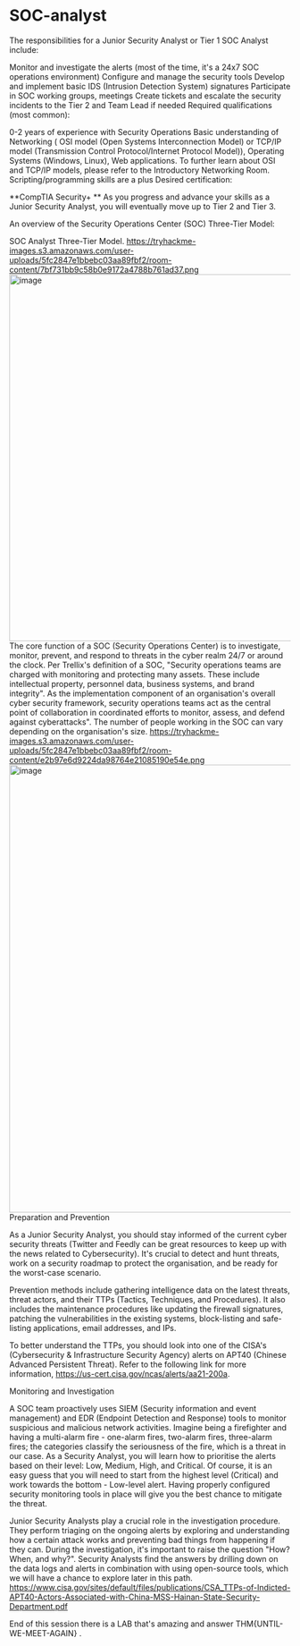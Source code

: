 # SOC-analyst
The responsibilities for a Junior Security Analyst or Tier 1 SOC Analyst include:

Monitor and investigate the alerts (most of the time, it's a 24x7 SOC operations environment)
Configure and manage the security tools
Develop and implement basic IDS (Intrusion Detection System) signatures
Participate in SOC working groups, meetings
Create tickets and escalate the security incidents to the Tier 2 and Team Lead if needed
Required qualifications (most common):

0-2 years of experience with Security Operations
Basic understanding of Networking ( OSI model (Open Systems Interconnection Model) or  TCP/IP model (Transmission Control Protocol/Internet Protocol Model)), Operating Systems (Windows, Linux), Web applications.
To further learn about OSI and TCP/IP models, please refer to the Introductory Networking Room.
Scripting/programming skills are a plus
Desired certification:

**CompTIA Security+ **
As you progress and advance your skills as a Junior Security Analyst, you will eventually move up to Tier 2 and Tier 3.

An overview of the Security Operations Center (SOC) Three-Tier Model:

SOC Analyst Three-Tier Model.
https://tryhackme-images.s3.amazonaws.com/user-uploads/5fc2847e1bbebc03aa89fbf2/room-content/7bf731bb9c58b0e9172a4788b761ad37.png<img width="1279" height="656" alt="image" src="https://github.com/user-attachments/assets/a64cfb69-1e12-4855-8671-d45021ef9386" />
The core function of a SOC (Security Operations Center) is to investigate, monitor, prevent, and respond to threats in the cyber realm 24/7 or around the clock. Per Trellix's definition of a SOC,  "Security operations teams are charged with monitoring and protecting many assets. These include intellectual property, personnel data, business systems, and brand integrity". As the implementation component of an organisation's overall cyber security framework, security operations teams act as the central point of collaboration in coordinated efforts to monitor, assess, and defend against cyberattacks". The number of people working in the SOC can vary depending on the organisation's size.
https://tryhackme-images.s3.amazonaws.com/user-uploads/5fc2847e1bbebc03aa89fbf2/room-content/e2b97e6d9224da98764e21085190e54e.png<img width="879" height="801" alt="image" src="https://github.com/user-attachments/assets/0ab73a06-5cc9-47cf-9f36-91d457005946" />
Preparation and Prevention

As a Junior Security Analyst, you should stay informed of the current cyber security threats (Twitter and Feedly can be great resources to keep up with the news related to Cybersecurity). It's crucial to detect and hunt threats, work on a security roadmap to protect the organisation, and be ready for the worst-case scenario.

Prevention methods include gathering intelligence data on the latest threats, threat actors, and their TTPs (Tactics, Techniques, and Procedures). It also includes the maintenance procedures like updating the firewall signatures, patching the vulnerabilities in the existing systems, block-listing and safe-listing applications, email addresses, and IPs. 

To better understand the TTPs, you should look into one of the CISA's (Cybersecurity & Infrastructure Security Agency) alerts on APT40 (Chinese Advanced Persistent Threat). Refer to the following link for more information, https://us-cert.cisa.gov/ncas/alerts/aa21-200a.

Monitoring and Investigation 

A SOC team proactively uses SIEM (Security information and event management) and EDR (Endpoint Detection and Response) tools to monitor suspicious and malicious network activities. Imagine being a firefighter and having a multi-alarm fire - one-alarm fires, two-alarm fires, three-alarm fires; the categories classify the seriousness of the fire, which is a threat in our case. As a Security Analyst, you will learn how to prioritise the alerts based on their level: Low, Medium, High, and Critical. Of course, it is an easy guess that you will need to start from the highest level (Critical) and work towards the bottom - Low-level alert. Having properly configured security monitoring tools in place will give you the best chance to mitigate the threat. 


Junior Security Analysts play a crucial role in the investigation procedure. They perform triaging on the ongoing alerts by exploring and understanding how a certain attack works and preventing bad things from happening if they can. During the investigation, it's important to raise the question "How? When, and why?". Security Analysts find the answers by drilling down on the data logs and alerts in combination with using open-source tools, which we will have a chance to explore later in this path.
https://www.cisa.gov/sites/default/files/publications/CSA_TTPs-of-Indicted-APT40-Actors-Associated-with-China-MSS-Hainan-State-Security-Department.pdf

End of this session there is a LAB that's amazing and answer THM{UNTIL-WE-MEET-AGAIN} .
